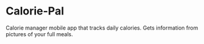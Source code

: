 # Calorie-Pal
Calorie manager mobile app that tracks daily calories. Gets information from pictures of your full meals.

